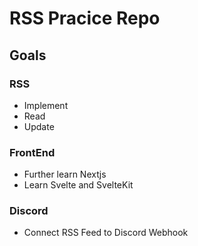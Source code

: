 # RSS Pracice Repo
## Goals
### RSS
- Implement 
- Read
- Update
### FrontEnd
- Further learn Nextjs
- Learn Svelte and SvelteKit
### Discord
- Connect RSS Feed to Discord Webhook